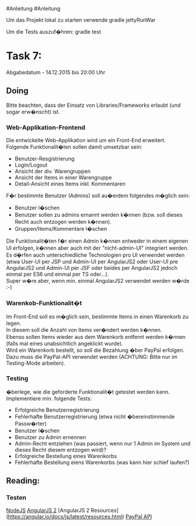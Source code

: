 #Anleitung 
#Anleitung    
  
Um das Projekt lokal zu starten verwende
gradle jettyRunWar

Um die Tests auszuf�hren:
gradle test

# Task 7:

Abgabedatum - 14.12.2015 bis 20:00 Uhr

## Doing

Bitte beachten, dass der Einsatz von Libraries/Frameworks erlaubt (und sogar erw�nscht) ist.

### Web-Applikation-Frontend

Die entwickelte Web-Applikation wird um ein Front-End erweitert.   
Folgende Funktionalit�ten sollen damit umsetzbar sein:
 * Benutzer-Resgistrierung
 * Login/Logout
 * Ansicht der div. Warengruppen
 * Ansicht der Items in einer Warengruppe
 * Detail-Ansicht eines Items inkl. Kommentaren

F�r bestimmte Benutzer (Admins) soll au�erdem folgendes m�glich sein:
 * Benutzer l�schen
 * Benutzer sollen zu admins ernannt werden k�nnen (bzw. soll dieses Recht auch entzogen werden k�nnen).
 * Gruppen/Items/Kommentare l�schen

Die Funktionalit�ten f�r einen Admin k�nnen entweder in einem eigenen UI erfolgen, k�nnen aber auch mit der "nicht-admin-UI" integriert werden.   
Es d�rfen auch unterschiedliche Technologien pro UI verwendet werden (etwa User-UI per JSP und Admin-UI per AngularJS2 oder User-UI pre AngularJS2 und Admin-UI per JSF oder beides per AngularJS2 jedoch einmal per ES6 und einmal per TS oder...).   
Super w�re aber, wenn min. einmal AngularJS2 verwendet werden w�rde :-)

### Warenkob-Funktionalit�t
Im Front-End soll es m�glich sein, bestimmte Items in einen Warenkorb zu legen.   
In diesem soll die Anzahl von Items ver�ndert werden k�nnen.   
Ebenso sollen Items wieder aus dem Warenkorb entfernt werden k�nnen (falls mal eines unabsichtlich angeklickt wurde).   
Wird ein Warenkorb bestellt, so soll die Bezahlung �ber PayPal erfolgen.   
Dazu muss die PayPal-API verwendet werden (ACHTUNG: Bitte nur im Testing-Mode arbeiten).

### Testing
�berlege, wie die geforderte Funktionalit�t getestet werden kann.
Implementiere min. folgende Tests:
 * Erfolgreiche Benutzerregistrierung
 * Fehlerhafte Benutzerregistrierung (etwa nicht �bereinstimmende Passw�rter)
 * Benutzer l�schen
 * Benutzer zu Admin ernennen
 * Admin-Recht entziehen (was passiert, wenn nur 1 Admin im System und dieses Recht diesem entzogen wird)?
 * Erfolgreiche Bestellung eines Warenkorbs
 * Fehlerhafte Bestellung eiens Warenkorbs (was kann hier schief laufen?)

## Reading:

### Testen
[NodeJS](https://nodejs.org/)
[AngularJS 2](https://angular.io/)
[AngularJS 2 Resources] (https://angular.io/docs/js/latest/resources.html)
[PayPal API](https://developer.paypal.com/docs/api/overview/)



